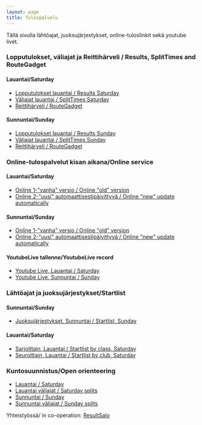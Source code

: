 ```yaml
---
layout: page
title: Tulospalvelu
---
```


Tällä sivulla lähtöajat, juoksujärjestykset, online-tuloslinkit sekä youtube livet.

### Lopputulokset, väliajat ja Reittihärveli / Results, SplitTimes and RouteGadget

#### Lauantai/Saturday
* [Lopputulokset lauantai / Results Saturday](https://finnspring2019.eu/tulokset_henk.html)
* [Väliajat lauantai / SplitTimes Saturday](https://finnspring2019.eu/emitajat.html)
* [Reittihärveli / RouteGadget](http://av.nettirasia.com/reitti/cgi-bin/reitti.cgi)

#### Sunnuntai/Sunday
* [Lopputulokset lauantai / Results Sunday](https://finnspring2019.eu/tulokset_viesti.html)
* [Väliajat lauantai / SplitTimes Sunday](https://finnspring2019.eu/emitajat_viesti.html)
* [Reittihärveli / RouteGadget](http://av.nettirasia.com/reitti/cgi-bin/reitti.cgi)

### Online-tulospalvelut kisan aikana/Online service 

#### Lauantai/Saturday
* [Online 1-"vanha" versio / Online "old" version](https://online4.tulospalvelu.fi/tulokset/fi/2019_fs/)
* [Online 2-"uusi" automaattisestipäivittyvä / Online "new" update automatically](https://online4.tulospalvelu.fi/tulokset-new/fi/2019_fs/)

#### Sunnuntai/Sunday
* [Online 1-"vanha" versio / Online "old" version](https://online4.tulospalvelu.fi/tulokset/fi/2019_fsv/)
* [Online 2-"uusi" automaattisestipäivittyvä / Online "new" update automatically](https://online4.tulospalvelu.fi/tulokset-new/fi/2019_fsv/)

#### YoutubeLive tallenne/YoutubeLive record

* [Youtube Live, Lauantai / Saturday](https://www.youtube.com/watch?v=kQ14N4Kcg3k)
* [Youtube Live, Sunnuntai / Sunday](https://www.youtube.com/watch?v=8PrNBxm8oDg)

### Lähtöajat ja juoksujärjestykset/Startlist

#### Sunnuntai/Sunday
 * [Juoksujärjestykset, Sunnuntai / Startlist, Sunday](https://finnspring2019.eu/juoksujarjestykset.html)

#### Lauantai/Saturday
 * [Sarjoittain, Lauantai / Startlist by class, Saturday](https://finnspring2019.eu/lahtolista_sarja.html)
 * [Seuroittain, Lauantai / Startlist by club, Saturday](https://finnspring2019.eu/lahtolista_seura.html)

### Kuntosuunnistus/Open orienteering

 * [Lauantai  / Saturday](kuntotuloksetlauantai.html)
 * [Lauantai väliajat / Saturday splits](kuntovaliajatlauantai.html)
 * [Sunnuntai / Sunday](kuntotuloksetsunnuntai.html)
 * [Sunnuntai väliajat / Sunday splits](kuntovaliajatsunnuntai.html)

Yhteistyössä/	in co-operation: [ResultSalo](https://resultsalo.fi/)
